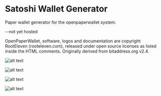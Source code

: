 Satoshi Wallet Generator
=============

Paper wallet generator for the openpaperwallet system.

--not yet hosted

OpenPaperWallet, software, logos and documentation are copyright RootEleven (rooteleven.com), released under open source licenses as listed inside the HTML comments.
Originally derived from bitaddress.org v2.4.

![alt text](https://raw.githubusercontent.com/conman1136/SatoshiWalletGenerator/tree/master/img/wallet_designs/Grey.jpg)

![alt text](https://raw.githubusercontent.com/conman1136/SatoshiWalletGenerator/tree/master/img/wallet_designs/Green.jpg)

![alt text](https://raw.githubusercontent.com/conman1136/SatoshiWalletGenerator/tree/master/img/wallet_designs/Red.jpg)

![alt text](https://raw.githubusercontent.com/conman1136/SatoshiWalletGenerator/tree/master/img/wallet_designs/Purple.jpg)

